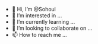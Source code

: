 - 👋 Hi, I’m @Sohoul
- 👀 I’m interested in ...
- 🌱 I’m currently learning ...
- 💞️ I’m looking to collaborate on ...
- 📫 How to reach me ...

<!---
Sohoul/Sohoul is a ✨ special ✨ repository because its `README.md` (this file) appears on your GitHub profile.
You can click the Preview link to take a look at your changes.
--->
